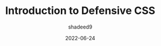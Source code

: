 ---
author: shadeed9
date: 2022-06-24
permalink: false
publisher: defensivecss
tags:
  - css
target_url: https://defensivecss.dev/articles/intro-defensive-css/
title: Introduction to Defensive CSS
---